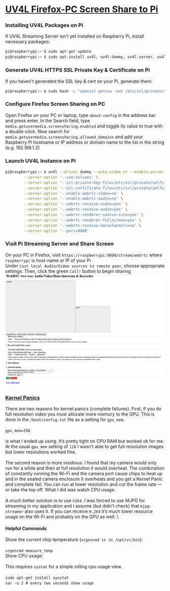 # [UV4L Firefox-PC Screen Share to Pi](https://www.linux-projects.org/uv4l/tutorials/screen-mirroring/)
### Installing UV4L Packages on Pi
If UV4L Streaming Server isn't yet installed on Raspberry Pi, install necessary packages:
 ```bash
pi@raspberrypi:~ $ sudo apt-get update
pi@raspberrypi:~ $ sudo apt-install uv4l, uv4l-dummy, uv4l-server, uv4l-webrtc
 ```

### Generate UV4L HTTPS SSL Private Key & Certificate on Pi
If you haven't generated the SSL key & cert on your Pi, generate them:

```bash
pi@raspberrypi:~ $ sudo bash -c "openssl genrsa -out /etc/ssl/private/selfsign.key 2048 && openssl req -new -x509 -key /etc/ssl/private/selfsign.key -out /etc/ssl/private/selfsign.crt -sha256"
```

### Configure Firefox Screen Sharing on PC
Open Firefox on your PC or laptop, type `about:config` in the address bar and press enter. In the Search field, type `media.getusermedia.screensharing.enabled` and toggle its value to true with a double-click. Now search for `media.getusermedia.screensharing.allowed_domains` and add your Raspberry Pi hostname or IP address or domain name to the list in the string (e.g. 192.168.1.2)

### Launch UV4L Instance on Pi
```bash
pi@raspberrypi:~ $ uv4l --driver dummy --auto-video_nr --enable-server \
		--server-option '--use-ssl=yes' \
		--server-option '--ssl-private-key-file=/etc/ssl/private/selfsign.key' \
		--server-option '--ssl-certificate-file=/etc/ssl/private/selfsign.crt' \
		--server-option '--enable-webrtc-video=no' \
		--server-option '--enable-webrtc-audio=no' \
		--server-option '--webrtc-receive-video=yes' \
		--server-option '--webrtc-receive-audio=yes' \
		--server-option '--webrtc-renderer-source-size=yes' \
		--server-option '--webrtc-renderer-fullscreen=yes' \
		--server-option '--webrtc-receive-datachannels=no' \
		--server-option '--port=9000'
```

### Visit Pi Streaming Server and Share Screen
On your PC in Firefox, visit `https://raspberrypi:9000/stream/webrtc` where `raspberrypi` is host-name or IP of your Pi \
Under `Cast local Audio/Video sources to remote peer`, choose appropriate settings. Then, click the green `Call!` button to begin sharing \
![](../attachments/stream_web_interface.png)

### [Kernel Panics](https://medium.com/home-wireless/headless-streaming-video-with-the-raspberry-pi-zero-w-and-raspberry-pi-camera-38bef1968e1)
There are two reasons for kernel panics (complete failures). First, if you do full resolution video you must allocate more memory to the GPU. This is done in the `/boot/config.txt` file as a setting for `gpu_mem`. \
\
`gpu_mem=256` \
\
is what I ended up using. It’s pretty tight on CPU RAM but worked ok for me. At the usual `gpu_mem` setting of `128` I wasn’t able to get full-resolution images but lower resolutions worked fine. \
\
The second reason is more insidious. I found that my camera would only run for a while and then at full resolution it would overheat. The combination of constantly running the Wi-Fi and the camera port cause chips to heat up and in the sealed camera enclosure it overheats and you get a Kernel Panic and complete fail. You can run at lower resolution and cut the frame rate — or take the top off. What I did was watch CPU usage. \
\
A much better solution is to use `h264`. I was forced to use MJPG for streaming in my application and I assume (but didn’t check) that `mjpg-streamer` also uses it. If you can receive `H.264` it’s much lower resource usage on the Wi-Fi and probably on the GPU as well. \

#### Helpful Commands
Show the current chip temperature (`vcgencmd is in /opt/vc/bin`): \
\
`vcgencmd measure_temp`
\
Show CPU usage: \
\
This requires `systat` for a simple rolling cpu usage view. \
\
`sudo apt-get install sysstat` \
`sar -u 2 # every two seconds show usage`
